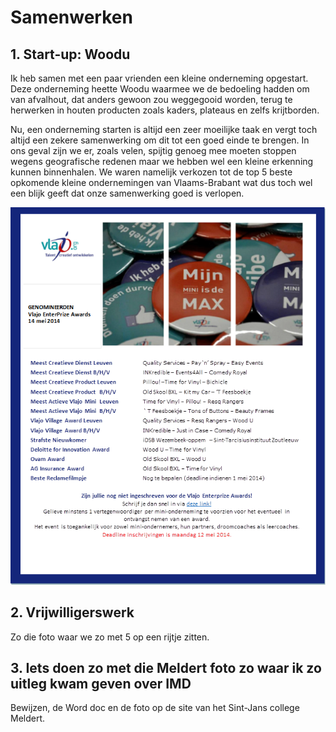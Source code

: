 # Samenwerken
## 1. Start-up: Woodu
Ik heb samen met een paar vrienden een kleine onderneming opgestart. Deze onderneming heette Woodu waarmee we de bedoeling hadden om van afvalhout, dat anders gewoon zou weggegooid worden, terug te herwerken in houten producten zoals kaders, plateaus en zelfs krijtborden.

Nu, een onderneming starten is altijd een zeer moeilijke taak en vergt toch altijd een zekere samenwerking om dit tot een goed einde te brengen. In ons geval zijn we er, zoals velen, spijtig genoeg mee moeten stoppen wegens geografische redenen maar we hebben wel een kleine erkenning kunnen binnenhalen. We waren namelijk verkozen tot de top 5 beste opkomende kleine ondernemingen van Vlaams-Brabant wat dus toch wel een blijk geeft dat onze samenwerking goed is verlopen.

![Vlajo nominations](/images/image006.png)

## 2. Vrijwilligerswerk
Zo die foto waar we zo met 5 op een rijtje zitten.

## 3. Iets doen zo met die Meldert foto zo waar ik zo uitleg kwam geven over IMD
Bewijzen, de Word doc en de foto op de site van het Sint-Jans college Meldert.
